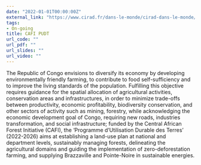 ```yaml
---
date: "2022-01-01T00:00:00Z"
external_link: "https://www.cirad.fr/dans-le-monde/cirad-dans-le-monde/projets/projet-pudt-congo"
tags:
- On-going
title: CAFI PUDT
url_code: ""
url_pdf: ""
url_slides: ""
url_video: ""
---
```


The Republic of Congo envisions to diversify its economy by developing environmentally friendly farming, to contribute to food self-sufficiency and to improve the living standards of the population. Fulfilling this objective requires guidance for the spatial allocation of agricultural activities, conservation areas and infrastructures, in order to minimize trade-offs between productivity, economic profitability, biodiversity conservation, and other sectors of activity such as mining, forestry, while acknowledging the economic development goal of Congo, requiring new roads, industries transformation, and social infrastructure; funded by the Central African Forest Initiative (CAFI), the ‘Programme d’Utilisation Durable des Terres’ (2022-2026) aims at establishing a land-use plan at national and department levels, sustainably managing forests, delineating the agricultural domains and guiding the implementation of zero-deforestation farming, and supplying Brazzaville and Pointe-Noire in sustainable energies.
